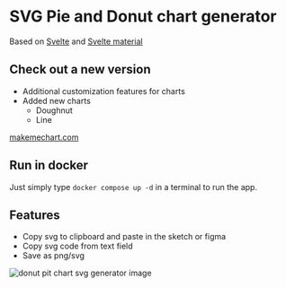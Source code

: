 # SVG Pie and Donut chart generator

Based on [Svelte](https://github.com/sveltejs/svelte) and [Svelte material](https://github.com/hperrin/svelte-material-ui)

## Check out a new version
- Additional customization features for charts
- Added new charts
    - Doughnut
    - Line

[makemechart.com](https://makemechart.com/chart/donut?old=github)


## Run in docker
Just simply type `docker compose up -d` in a terminal to run the app.

## Features
- Copy svg to clipboard and paste in the sketch or figma
- Copy svg code from text field
- Save as png/svg


![donut pit chart svg generator image](./public/img/workpreview.gif "Donut pit chart svg generator`")
